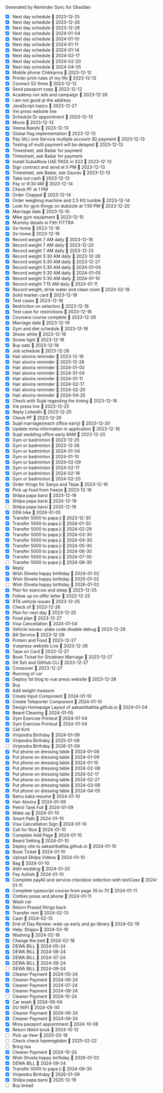 Generated by Reminder Sync for Obsidian

- [x] Next day schedule 📅 2023-12-25
- [x] Next day schedule 📅 2023-12-26
- [x] Next day schedule 📅 2023-12-28
- [x] Next day schedule 📅 2024-01-04
- [x] Next day schedule 📅 2024-01-10
- [x] Next day schedule 📅 2024-01-11
- [x] Next day schedule 📅 2024-01-14
- [x] Next day schedule 📅 2024-02-17
- [x] Next day schedule 📅 2024-02-20
- [x] Next day schedule 📅 2024-04-05
- [x] Mobile phone Chikkanna 📅 2023-12-12
- [x] Printer print rules of my life 📅 2023-12-12
- [x] Connect S2 three 📅 2023-12-12
- [x] Send passport copy 📅 2023-12-12
- [x] Academy run ads and campaign 📅 2023-12-26
- [x] I am not good at the address
- [x] JavaScript topics 📅 2023-12-27
- [x] Vie press website live
- [x] Schedule Dr appointment 📅 2023-12-13
- [x] Movie 📅 2023-12-13
- [x] Veena Bakshi 📅 2023-12-13
- [x] Global flag implementation 📅 2023-12-13
- [x] Pay (AL) one Service multiple account 3D payment 📅 2023-12-13
- [x] Testing of multi payment will be delayed 📅 2023-12-13
- [x] Timesheet, ask Badar for payment
- [x] Timesheet, ask Badar for payment
- [x] Install DubaiNow UAE PASS in S23 📅 2023-12-13
- [x] Sign contract and send at 5 PM 📅 2023-12-13
- [x] Timesheet, ask Badar, ask Gaurav 📅 2023-12-13
- [x] Take out cash 📅 2023-12-13
- [x] Pay or 9:30 AM 📅 2023-12-14
- [x] Check PF at 1 PM
- [x] Order Chappal 📅 2023-12-14
- [x] Order weighing machine and 2.5 KG tumble 📅 2023-12-14
- [x] Look for gym things on dubizzle at 1:50 PM 📅 2023-12-20
- [x] Marriage date 📅 2023-12-15
- [x] Mike gym equipment 📅 2023-12-15
- [x] Mummy details in Fittr FITTRA
- [x] Go home 📅 2023-12-18
- [x] Go home 📅 2023-12-19
- [x] Record weight 7 AM daily 📅 2023-12-18
- [x] Record weight 7 AM daily 📅 2023-12-20
- [x] Record weight 7 AM daily 📅 2023-12-25
- [x] Record weight 5:30 AM daily 📅 2023-12-26
- [x] Record weight 5:30 AM daily 📅 2023-12-27
- [x] Record weight 5:30 AM daily 📅 2024-01-04
- [x] Record weight 5:30 AM daily 📅 2024-01-05
- [x] Record weight 5:30 AM daily 📅 2024-01-10
- [x] Record weight 7:15 AM daily 📅 2024-01-11
- [x] Record weight, drink water and clean room 📅 2024-02-18
- [x] Solid marker card 📅 2023-12-19
- [x] Test cases 📅 2023-12-18
- [x] Restriction on selection 📅 2023-12-18
- [x] Test case for restrictions 📅 2023-12-18
- [x] Coursera course complete 📅 2023-12-26
- [x] Marriage date 📅 2023-12-19
- [x] Gym and diet schedule 📅 2023-12-18
- [x] Shoes white 📅 2023-12-18
- [x] Screw tight 📅 2023-12-18
- [x] Buy oats 📅 2023-12-18
- [x] Job schedule 📅 2023-12-26
- [x] Hair alovira reminder 📅 2023-12-19
- [x] Hair alovira reminder 📅 2023-12-26
- [x] Hair alovira reminder 📅 2024-01-02
- [x] Hair alovira reminder 📅 2024-01-04
- [x] Hair alovira reminder 📅 2024-01-11
- [x] Hair alovira reminder 📅 2024-02-17
- [x] Hair alovira reminder 📅 2024-02-20
- [x] Hair alovira reminder 📅 2024-04-25
- [x] Check with Sujal regarding the timing 📅 2023-12-18
- [x] Vie press live 📅 2023-12-25
- [x] Reply LinkedIn 📅 2023-12-25
- [x] Check PF 📅 2023-12-26
- [x] Sujal marriage(reach office early) 📅 2023-12-20
- [x] Update mma information in application 📅 2023-12-18
- [x] Sujal wedding office early 6AM 📅 2023-12-20
- [x] Gym or badminton 📅 2023-12-25
- [x] Gym or badminton 📅 2023-12-26
- [x] Gym or badminton 📅 2024-01-04
- [x] Gym or badminton 📅 2024-01-10
- [x] Gym or badminton 📅 2024-02-09
- [x] Gym or badminton 📅 2024-02-17
- [x] Gym or badminton 📅 2024-02-18
- [x] Gym or badminton 📅 2024-02-20
- [x] Order things for Sanya and Tejas 📅 2023-12-19
- [x] Pick up food from freeze 📅 2023-12-19
- [x] Shilpa papa barsi 📅 2023-12-19
- [x] Shilpa papa barsi 📅 2024-12-19
- [ ] Shilpa papa barsi 📅 2025-12-19
- [x] DDA hike 📅 2024-01-05
- [x] Transfer 5000 to papa ji 📅 2023-12-30
- [x] Transfer 5000 to papa ji 📅 2024-01-30
- [x] Transfer 5000 to papa ji 📅 2024-02-29
- [x] Transfer 5000 to papa ji 📅 2024-03-30
- [x] Transfer 5000 to papa ji 📅 2024-04-30
- [x] Transfer 5000 to papa ji 📅 2024-05-30
- [x] Transfer 5000 to papa ji 📅 2024-06-30
- [x] Transfer 5000 to papa ji 📅 2024-07-30
- [ ] Transfer 5000 to papa ji 📅 2024-08-30
- [x] Reply
- [x] Wish Shveta happy birthday 📅 2024-01-02
- [x] Wish Shveta happy birthday 📅 2025-01-02
- [ ] Wish Shveta happy birthday 📅 2026-01-02
- [x] Plan for exercise and sleep 📅 2023-12-25
- [x] Follow up on offer letter 📅 2023-12-25
- [x] RTA vehicle issues 📅 2023-12-25
- [x] Check of 📅 2023-12-26
- [x] Plan for next day 📅 2023-12-25
- [x] Food plan 📅 2023-12-27
- [x] Visa Cancellation 📅 2024-01-04
- [x] Vehicle issues- plate code disable debug 📅 2023-12-26
- [x] Bill Service 📅 2023-12-26
- [x] Protein and Food 📅 2023-12-27
- [x] Vuepress website Live 📅 2023-12-26
- [x] Tape on Card 📅 2023-12-27
- [x] Book Ticket for Shubham Marriage 📅 2023-12-27
- [x] Git Ssh and GitHub CLI 📅 2023-12-27
- [x] Crossover 📅 2023-12-27
- [x] Running of car
- [x] Deploy 1st blog to vue press website 📅 2023-12-28
- [x] Buy
- [x] Add weight measure
- [x] Create Input Component 📅 2024-01-10
- [x] Create Teleporter Component 📅 2024-01-10
- [x] Design Homepage Layout of aakashbathla.github.io 📅 2024-01-04
- [x] Beard Cleaning 📅 2024-01-05
- [x] Gym Exercise Printout 📅 2024-01-04
- [x] Gym Exercise Printout 📅 2024-01-04
- [x] Call Kirti
- [x] Vinjendra Birthday 📅 2024-01-09
- [x] Vinjendra Birthday 📅 2025-01-09
- [ ] Vinjendra Birthday 📅 2026-01-09
- [x] Put phone on dressing table 📅 2024-01-08
- [x] Put phone on dressing table 📅 2024-01-09
- [x] Put phone on dressing table 📅 2024-01-10
- [x] Put phone on dressing table 📅 2024-02-08
- [x] Put phone on dressing table 📅 2024-02-17
- [x] Put phone on dressing table 📅 2024-02-27
- [x] Put phone on dressing table 📅 2024-03-06
- [x] Put phone on dressing table 📅 2024-04-05
- [x] Ramu kaka resume 📅 2024-01-10
- [x] Hair Alovira 📅 2024-01-09
- [x] Petrol Tank Full 📅 2024-01-09
- [x] Wake up 📅 2024-01-10
- [x] Smart Path 📅 2024-01-10
- [x] Visa Cancellation Sign 📅 2024-01-10
- [x] Call for Rice 📅 2024-01-10
- [x] Complete Add Page 📅 2024-01-10
- [x] Beard Setting 📅 2024-01-10
- [x] Deploy site to aakashbathla.github.io 📅 2024-01-10
- [x] Book Ticket 📅 2024-01-10
- [x] Upload Shilpa Videos 📅 2024-01-10
- [x] Bag 📅 2024-01-10
- [x] Abhi wedding 📅 2024-01-20
- [x] Pay Ashish 📅 2024-01-10
- [x] Complete payAll and service checkbox selection with testCase 📅 2024-01-11
- [x] Complete typescript course from page 35 to 70 📅 2024-01-11
- [x] Clothes press and phone 📅 2024-01-11
- [x] Wash car
- [x] Return Prasad things back
- [x] Transfer rent 📅 2024-02-13
- [x] Cash 📅 2024-02-13
- [x] End of Day Review: wale up early and go library  📅 2024-02-19
- [x] Help: Shippu 📅 2024-02-19
- [x] Washing 📅 2024-02-18
- [x] Change the bed 📅 2024-02-18
- [x] DEWA BILL 📅 2024-05-24
- [x] DEWA BILL 📅 2024-06-24
- [x] DEWA BILL 📅 2024-07-24
- [x] DEWA BILL 📅 2024-08-24
- [ ] DEWA BILL 📅 2024-09-24
- [x] Cleaner Payment 📅 2024-05-24
- [x] Cleaner Payment 📅 2024-06-24
- [x] Cleaner Payment 📅 2024-07-24
- [x] Cleaner Payment 📅 2024-08-24
- [ ] Cleaner Payment 📅 2024-10-24
- [x] Car wash 📅 2024-06-04
- [x] DU WIFI 📅 2024-05-30
- [x] Cleaner Payment 📅 2024-06-24
- [x] Cleaner Payment 📅 2024-06-24
- [x] Mma passport appointment 📅 2024-10-08
- [x] Return Nikhil book 📅 2024-10-12
- [ ] Pick up Veer 📅 2025-02-18
- [ ] Check check haemoglobin 📅 2025-02-22
- [ ] Bring tea
- [x] Cleaner Payment 📅 2024-10-24
- [x] Wish Shveta happy birthday 📅 2026-01-02
- [x] DEWA BILL 📅 2024-09-24
- [x] Transfer 5000 to papa ji 📅 2024-08-30
- [x] Vinjendra Birthday 📅 2026-01-09
- [x] Shilpa papa barsi 📅 2025-12-19
- [ ] Buy bread